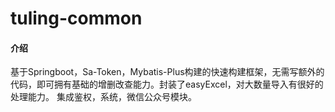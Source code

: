 # tuling-common

#### 介绍
基于Springboot，Sa-Token，Mybatis-Plus构建的快速构建框架，无需写额外的代码，即可拥有基础的增删改查能力。封装了easyExcel，对大数量导入有很好的处理能力。 集成鉴权，系统，微信公众号模块。

